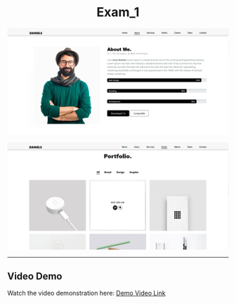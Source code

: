 <h1 align="center">Exam_1</h1>

<p align="center">
  <kbd>
    <img src="./imgs/preview_1.png"></img>
  </kbd>
</p>
<p align="center">
  <kbd>
    <img src="./imgs/preview_2.png"></img>
  </kbd>
</p>

---

## Video Demo

Watch the video demonstration here:
[Demo Video Link](https://youtu.be/kDEBKJi-Sqk) <!-- Replace with actual link -->




